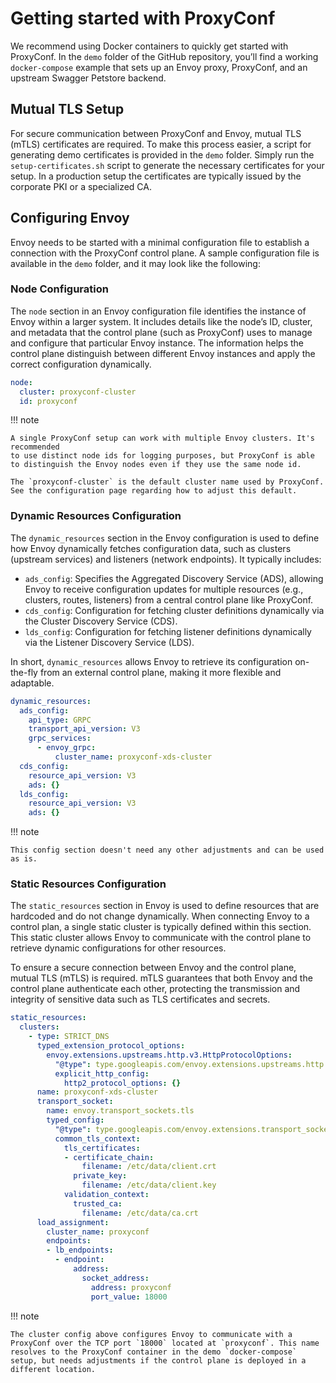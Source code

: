 # Getting started with ProxyConf

We recommend using Docker containers to quickly get started with ProxyConf. In the `demo` folder of the GitHub repository, you’ll find a working `docker-compose` example that sets up an Envoy proxy, ProxyConf, and an upstream Swagger Petstore backend.

## Mutual TLS Setup

For secure communication between ProxyConf and Envoy, mutual TLS (mTLS) certificates are required. To make this process easier, a script for generating demo certificates is provided in the `demo` folder. Simply run the `setup-certificates.sh` script to generate the necessary certificates for your setup. In a production setup the certificates are typically issued by the corporate PKI or a specialized CA.

## Configuring Envoy

Envoy needs to be started with a minimal configuration file to establish a connection with the ProxyConf control plane. A sample configuration file is available in the `demo` folder, and it may look like the following:

### Node Configuration

The `node` section in an Envoy configuration file identifies the instance of Envoy within a larger system. It includes details like the node’s ID, cluster, and metadata that the control plane (such as ProxyConf) uses to manage and configure that particular Envoy instance. The information helps the control plane distinguish between different Envoy instances and apply the correct configuration dynamically.

```yaml
node:
  cluster: proxyconf-cluster
  id: proxyconf
```

!!! note
    
    A single ProxyConf setup can work with multiple Envoy clusters. It's recommended
    to use distinct node ids for logging purposes, but ProxyConf is able to distinguish the Envoy nodes even if they use the same node id.

    The `proxyconf-cluster` is the default cluster name used by ProxyConf. See the configuration page regarding how to adjust this default.


### Dynamic Resources Configuration

The `dynamic_resources` section in the Envoy configuration is used to define how Envoy dynamically fetches configuration data, such as clusters (upstream services) and listeners (network endpoints). It typically includes:

- `ads_config`: Specifies the Aggregated Discovery Service (ADS), allowing Envoy to receive configuration updates for multiple resources (e.g., clusters, routes, listeners) from a central control plane like ProxyConf.
- `cds_config`: Configuration for fetching cluster definitions dynamically via the Cluster Discovery Service (CDS).
- `lds_config`: Configuration for fetching listener definitions dynamically via the Listener Discovery Service (LDS).

In short, `dynamic_resources` allows Envoy to retrieve its configuration on-the-fly from an external control plane, making it more flexible and adaptable.

```yaml
dynamic_resources:
  ads_config:
    api_type: GRPC
    transport_api_version: V3
    grpc_services:
      - envoy_grpc:
          cluster_name: proxyconf-xds-cluster
  cds_config:
    resource_api_version: V3
    ads: {}
  lds_config:
    resource_api_version: V3
    ads: {}
```

!!! note

    This config section doesn't need any other adjustments and can be used as is.


### Static Resources Configuration

The `static_resources` section in Envoy is used to define resources that are hardcoded and do not change dynamically. When connecting Envoy to a control plan, a single static cluster is typically defined within this section. This static cluster allows Envoy to communicate with the control plane to retrieve dynamic configurations for other resources.

To ensure a secure connection between Envoy and the control plane, mutual TLS (mTLS) is required. mTLS guarantees that both Envoy and the control plane authenticate each other, protecting the transmission and integrity of sensitive data such as TLS certificates and secrets.

```yaml
static_resources:
  clusters:
    - type: STRICT_DNS
      typed_extension_protocol_options:
        envoy.extensions.upstreams.http.v3.HttpProtocolOptions:
          "@type": type.googleapis.com/envoy.extensions.upstreams.http.v3.HttpProtocolOptions
          explicit_http_config:
            http2_protocol_options: {}
      name: proxyconf-xds-cluster
      transport_socket:
        name: envoy.transport_sockets.tls
        typed_config:
          "@type": type.googleapis.com/envoy.extensions.transport_sockets.tls.v3.UpstreamTlsContext
          common_tls_context:
            tls_certificates:
            - certificate_chain:
                filename: /etc/data/client.crt
              private_key:
                filename: /etc/data/client.key
            validation_context:
              trusted_ca:
                filename: /etc/data/ca.crt
      load_assignment:
        cluster_name: proxyconf
        endpoints:
        - lb_endpoints:
          - endpoint:
              address:
                socket_address:
                  address: proxyconf
                  port_value: 18000
```

!!! note

    The cluster config above configures Envoy to communicate with a ProxyConf over the TCP port `18000` located at `proxyconf`. This name resolves to the ProxyConf container in the demo `docker-compose` setup, but needs adjustments if the control plane is deployed in a different location.



